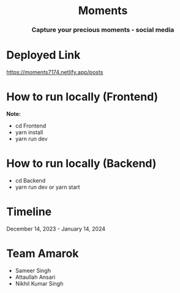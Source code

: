 <h1 align="center">Moments</h1>
<h3 align="center">Capture your precious moments - social media</h3>

# Deployed Link
https://moments7174.netlify.app/posts

# How to run locally (Frontend)
**Note:**
- cd Frontend
- yarn install
- yarn run dev

# How to run locally (Backend)
- cd Backend
- yarn run dev or yarn start 

# Timeline
December 14, 2023 - January 14, 2024

# Team Amarok
- Sameer Singh
- Attaullah Ansari
- Nikhil Kumar Singh